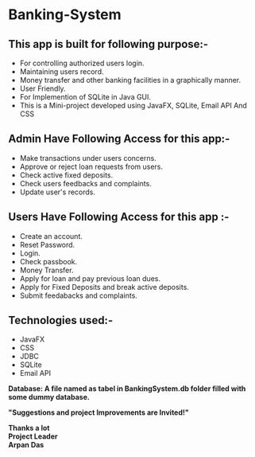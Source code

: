 # Banking-System  

## This app is built for following purpose:-  
* For controlling authorized users login.  
* Maintaining users record.  
* Money transfer and other banking facilities in a graphically manner.   
* User Friendly.  
* For Implemention of SQLite in Java GUI.  
* This is a Mini-project developed using JavaFX, SQLite, Email API And CSS  

## Admin Have Following Access for this app:-  
* Make transactions under users concerns.  
* Approve or reject loan requests from users.  
* Check active fixed deposits.  
* Check users feedbacks and complaints.  
* Update user's records.  

## Users Have Following Access for this app :-  
* Create an account. 
* Reset Password.
* Login.  
* Check passbook.
* Money Transfer.
* Apply for loan and pay previous loan dues.
* Apply for Fixed Deposits and break active deposits.
* Submit feedabacks and complaints.

## Technologies used:-
* JavaFX  
* CSS  
* JDBC  
* SQLite 
* Email API

**Database: A file named as tabel in BankingSystem.db folder filled with some dummy database.**

**"Suggestions and project Improvements are Invited!"**  
  
**Thanks a lot**   
**Project Leader**  
**Arpan Das**
